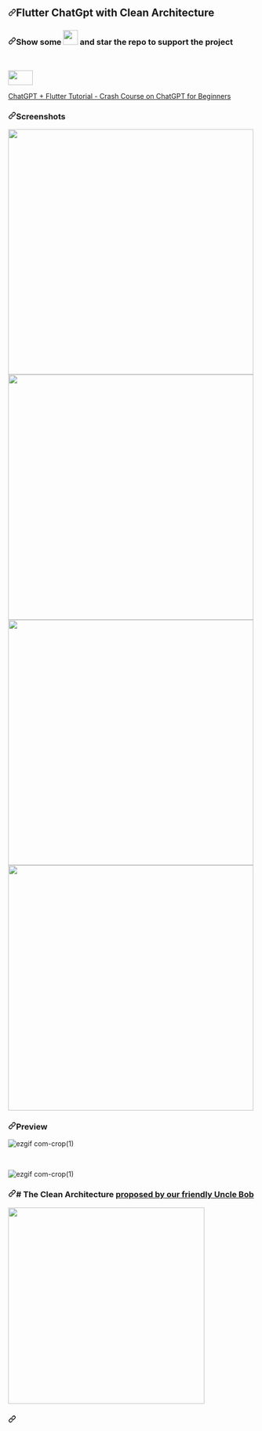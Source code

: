 <div data-target="readme-toc.content" class="Box-body px-5 pb-5">
            <article class="markdown-body entry-content container-lg" itemprop="text"><h1 tabindex="-1" dir="auto"><a id="user-content-flutter-chatgpt-with-clean-architecture" class="anchor" aria-hidden="true" href="#flutter-chatgpt-with-clean-architecture"><svg class="octicon octicon-link" viewBox="0 0 16 16" version="1.1" width="16" height="16" aria-hidden="true"><path fill-rule="evenodd" d="M7.775 3.275a.75.75 0 001.06 1.06l1.25-1.25a2 2 0 112.83 2.83l-2.5 2.5a2 2 0 01-2.83 0 .75.75 0 00-1.06 1.06 3.5 3.5 0 004.95 0l2.5-2.5a3.5 3.5 0 00-4.95-4.95l-1.25 1.25zm-4.69 9.64a2 2 0 010-2.83l2.5-2.5a2 2 0 012.83 0 .75.75 0 001.06-1.06 3.5 3.5 0 00-4.95 0l-2.5 2.5a3.5 3.5 0 004.95 4.95l1.25-1.25a.75.75 0 00-1.06-1.06l-1.25 1.25a2 2 0 01-2.83 0z"></path></svg></a>Flutter ChatGpt with Clean Architecture</h1>
<h3 tabindex="-1" dir="auto"><a id="user-content-show-some-----and-star-the-repo-to-support-the-project" class="anchor" aria-hidden="true" href="#show-some-----and-star-the-repo-to-support-the-project"><svg class="octicon octicon-link" viewBox="0 0 16 16" version="1.1" width="16" height="16" aria-hidden="true"><path fill-rule="evenodd" d="M7.775 3.275a.75.75 0 001.06 1.06l1.25-1.25a2 2 0 112.83 2.83l-2.5 2.5a2 2 0 01-2.83 0 .75.75 0 00-1.06 1.06 3.5 3.5 0 004.95 0l2.5-2.5a3.5 3.5 0 00-4.95-4.95l-1.25 1.25zm-4.69 9.64a2 2 0 010-2.83l2.5-2.5a2 2 0 012.83 0 .75.75 0 001.06-1.06 3.5 3.5 0 00-4.95 0l-2.5 2.5a3.5 3.5 0 004.95 4.95l1.25-1.25a.75.75 0 00-1.06-1.06l-1.25 1.25a2 2 0 01-2.83 0z"></path></svg></a>Show some  <a target="_blank" rel="noopener noreferrer nofollow" href="https://camo.githubusercontent.com/2c77f2911f183aaa169004f4ff8339b3dd6c89cf0dd3c3e9be142019cee84064/68747470733a2f2f6769746875622e6769746875626173736574732e636f6d2f696d616765732f69636f6e732f656d6f6a692f756e69636f64652f323736342e706e67"><img src="https://camo.githubusercontent.com/2c77f2911f183aaa169004f4ff8339b3dd6c89cf0dd3c3e9be142019cee84064/68747470733a2f2f6769746875622e6769746875626173736574732e636f6d2f696d616765732f69636f6e732f656d6f6a692f756e69636f64652f323736342e706e67" width="30" height="30" data-canonical-src="https://github.githubassets.com/images/icons/emoji/unicode/2764.png" style="max-width: 100%;"></a>   and star the repo to support the project</h3>
<br>
<p dir="auto"><a target="_blank" rel="noopener noreferrer nofollow" href="https://user-images.githubusercontent.com/10207753/84770526-2589fa00-aff1-11ea-83bf-f1255b9371ac.jpg"><img src="https://user-images.githubusercontent.com/10207753/84770526-2589fa00-aff1-11ea-83bf-f1255b9371ac.jpg" width="50" height="30" style="max-width: 100%;"></a></p>
<a href="https://youtu.be/ESfABjnWYd4" rel="nofollow">ChatGPT + Flutter Tutorial - Crash Course on ChatGPT for Beginners</a>
<br>
<h3 tabindex="-1" dir="auto"><a id="user-content-screenshots" class="anchor" aria-hidden="true" href="#screenshots"><svg class="octicon octicon-link" viewBox="0 0 16 16" version="1.1" width="16" height="16" aria-hidden="true"><path fill-rule="evenodd" d="M7.775 3.275a.75.75 0 001.06 1.06l1.25-1.25a2 2 0 112.83 2.83l-2.5 2.5a2 2 0 01-2.83 0 .75.75 0 00-1.06 1.06 3.5 3.5 0 004.95 0l2.5-2.5a3.5 3.5 0 00-4.95-4.95l-1.25 1.25zm-4.69 9.64a2 2 0 010-2.83l2.5-2.5a2 2 0 012.83 0 .75.75 0 001.06-1.06 3.5 3.5 0 00-4.95 0l-2.5 2.5a3.5 3.5 0 004.95 4.95l1.25-1.25a.75.75 0 00-1.06-1.06l-1.25 1.25a2 2 0 01-2.83 0z"></path></svg></a>Screenshots</h3>
<p dir="auto">
  <a target="_blank" rel="noopener noreferrer nofollow" href="https://user-images.githubusercontent.com/10207753/209536364-8e127d2b-42ca-4f9b-be13-5cd64ce9f46a.png"><img src="https://user-images.githubusercontent.com/10207753/209536364-8e127d2b-42ca-4f9b-be13-5cd64ce9f46a.png" height="500" style="max-width: 100%;"></a> 
    <a target="_blank" rel="noopener noreferrer nofollow" href="https://user-images.githubusercontent.com/10207753/209536369-93fa12d4-2dde-4b34-87fd-b62c95b0bfe3.png"><img src="https://user-images.githubusercontent.com/10207753/209536369-93fa12d4-2dde-4b34-87fd-b62c95b0bfe3.png" height="500" style="max-width: 100%;"></a> 
        <a target="_blank" rel="noopener noreferrer nofollow" href="https://user-images.githubusercontent.com/10207753/209536379-8213e5bd-6504-440a-9a46-812f76386da3.png"><img src="https://user-images.githubusercontent.com/10207753/209536379-8213e5bd-6504-440a-9a46-812f76386da3.png" height="500" style="max-width: 100%;"></a> 
                <a target="_blank" rel="noopener noreferrer nofollow" href="https://user-images.githubusercontent.com/10207753/209536383-108c970b-5da4-4488-8f96-944c20c35624.png"><img src="https://user-images.githubusercontent.com/10207753/209536383-108c970b-5da4-4488-8f96-944c20c35624.png" height="500" style="max-width: 100%;"></a> 
  <br>
</p>
<h3 tabindex="-1" dir="auto"><a id="user-content-preview" class="anchor" aria-hidden="true" href="#preview"><svg class="octicon octicon-link" viewBox="0 0 16 16" version="1.1" width="16" height="16" aria-hidden="true"><path fill-rule="evenodd" d="M7.775 3.275a.75.75 0 001.06 1.06l1.25-1.25a2 2 0 112.83 2.83l-2.5 2.5a2 2 0 01-2.83 0 .75.75 0 00-1.06 1.06 3.5 3.5 0 004.95 0l2.5-2.5a3.5 3.5 0 00-4.95-4.95l-1.25 1.25zm-4.69 9.64a2 2 0 010-2.83l2.5-2.5a2 2 0 012.83 0 .75.75 0 001.06-1.06 3.5 3.5 0 00-4.95 0l-2.5 2.5a3.5 3.5 0 004.95 4.95l1.25-1.25a.75.75 0 00-1.06-1.06l-1.25 1.25a2 2 0 01-2.83 0z"></path></svg></a>Preview</h3>
<p dir="auto">
</p><p dir="auto"><animated-image data-catalyst=""><a target="_blank" rel="noopener noreferrer nofollow" href="https://camo.githubusercontent.com/f7272bba4fc072546473b3d0de05aba52c44e20499ddd5665cb1005daec47e17/68747470733a2f2f6d656469612e67697068792e636f6d2f6d656469612f31726a617a4455594f3534585554514a36712f67697068792e676966" data-target="animated-image.originalLink"><img src="https://camo.githubusercontent.com/f7272bba4fc072546473b3d0de05aba52c44e20499ddd5665cb1005daec47e17/68747470733a2f2f6d656469612e67697068792e636f6d2f6d656469612f31726a617a4455594f3534585554514a36712f67697068792e676966" alt="ezgif com-crop(1)" data-canonical-src="https://media.giphy.com/media/1rjazDUYO54XUTQJ6q/giphy.gif" style="max-width: 100%; display: inline-block;" data-target="animated-image.originalImage"></a>
      <span class="AnimatedImagePlayer" data-target="animated-image.player" hidden="">
        <a data-target="animated-image.replacedLink" class="AnimatedImagePlayer-images" href="https://camo.githubusercontent.com/f7272bba4fc072546473b3d0de05aba52c44e20499ddd5665cb1005daec47e17/68747470733a2f2f6d656469612e67697068792e636f6d2f6d656469612f31726a617a4455594f3534585554514a36712f67697068792e676966" target="_blank">
          
     
<br></p>
<p dir="auto"><animated-image data-catalyst=""><a target="_blank" rel="noopener noreferrer nofollow" href="https://camo.githubusercontent.com/ccb5c0661f14646ba17fce780f5360446ac690f5c459ae76cf510d66bc681c9c/68747470733a2f2f6d656469612e67697068792e636f6d2f6d656469612f485768487150647871796f41354e4e6866302f67697068792e676966" data-target="animated-image.originalLink"><img src="https://camo.githubusercontent.com/ccb5c0661f14646ba17fce780f5360446ac690f5c459ae76cf510d66bc681c9c/68747470733a2f2f6d656469612e67697068792e636f6d2f6d656469612f485768487150647871796f41354e4e6866302f67697068792e676966" alt="ezgif com-crop(1)" data-canonical-src="https://media.giphy.com/media/HWhHqPdxqyoA5NNhf0/giphy.gif" style="max-width: 100%; display: inline-block;" data-target="animated-image.originalImage"></a>
      <span class="AnimatedImagePlayer" data-target="animated-image.player" hidden="">
        <a data-target="animated-image.replacedLink" class="AnimatedImagePlayer-images" href="https://camo.githubusercontent.com/ccb5c0661f14646ba17fce780f5360446ac690f5c459ae76cf510d66bc681c9c/68747470733a2f2f6d656469612e67697068792e636f6d2f6d656469612f485768487150647871796f41354e4e6866302f67697068792e676966" target="_blank">
          
      
<p dir="auto"></p>
<h3 tabindex="-1" dir="auto"><a id="user-content--the-clean-architecture-proposed-by-our-friendly-uncle-bob" class="anchor" aria-hidden="true" href="#-the-clean-architecture-proposed-by-our-friendly-uncle-bob"><svg class="octicon octicon-link" viewBox="0 0 16 16" version="1.1" width="16" height="16" aria-hidden="true"><path fill-rule="evenodd" d="M7.775 3.275a.75.75 0 001.06 1.06l1.25-1.25a2 2 0 112.83 2.83l-2.5 2.5a2 2 0 01-2.83 0 .75.75 0 00-1.06 1.06 3.5 3.5 0 004.95 0l2.5-2.5a3.5 3.5 0 00-4.95-4.95l-1.25 1.25zm-4.69 9.64a2 2 0 010-2.83l2.5-2.5a2 2 0 012.83 0 .75.75 0 001.06-1.06 3.5 3.5 0 00-4.95 0l-2.5 2.5a3.5 3.5 0 004.95 4.95l1.25-1.25a.75.75 0 00-1.06-1.06l-1.25 1.25a2 2 0 01-2.83 0z"></path></svg></a># The Clean Architecture <a href="https://blog.cleancoder.com/uncle-bob/2012/08/13/the-clean-architecture.html" rel="nofollow">proposed by our friendly Uncle Bob</a></h3>
<p dir="auto">
  <a target="_blank" rel="noopener noreferrer nofollow" href="https://user-images.githubusercontent.com/10207753/93004894-e8d48d00-f564-11ea-9f34-8614c783e98a.jpg"><img src="https://user-images.githubusercontent.com/10207753/93004894-e8d48d00-f564-11ea-9f34-8614c783e98a.jpg" height="400" style="max-width: 100%;"></a> 
    </p><p dir="auto">
</p><h3 tabindex="-1" dir="auto"><a id="user-content-created--maintained-by" class="anchor" aria-hidden="true" href="#created--maintained-by"><svg class="octicon octicon-link" viewBox="0 0 16 16" version="1.1" width="16" height="16" aria-hidden="true"><path fill-rule="evenodd" d="M7.775 3.275a.75.75 0 001.06 1.06l1.25-1.25a2 2 0 112.83 2.83l-2.5 2.5a2 2 0 01-2.83 0 .75.75 0 00-1.06 1.06 3.5 3.5 0 004.95 0l2.5-2.5a3.5 3.5 0 00-4.95-4.95l-1.25 1.25zm-4.69 9.64a2 2 0 010-2.83l2.5-2.5a2 2 0 012.83 0 .75.75 0 001.06-1.06 3.5 3.5 0 00-4.95 0l-2.5 2.5a3.5 3.5 0 004.95 4.95l1.25-1.25a.75.75 0 00-1.06-1.06l-1.25 1.25a2 2 0 01-2.83 0z"></path></svg>
          </div>
